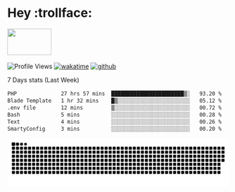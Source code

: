 # Hey :trollface:
<a href="#">
    <img src="https://media1.giphy.com/media/L0C3eo0XgklO7iqXRC/source.gif" width="100" height="60"/>
</a>

![Profile Views](https://visitor-badge.glitch.me/badge?page_id=saedyousef.saedyousef&left_color=grey&right_color=blue&left_text=👀+Profile+Views)
[![wakatime](https://wakatime.com/badge/user/03bf07e2-4c78-4826-8603-8922f0241061.svg)](https://wakatime.com/@03bf07e2-4c78-4826-8603-8922f0241061)
[![github](https://img.shields.io/github/followers/saedyousef?logo=github&style=plastic)](https://github.com/saedyousef?tab=followers)

<!-- <img src="https://github-readme-stats.vercel.app/api?username=saedyousef&show_icons=true&count_private=true" width="100%" /> -->

7 Days stats (Last Week)
<!--START_SECTION:waka-->

```text
PHP              27 hrs 57 mins  ███████████████████████▒░   93.20 %
Blade Template   1 hr 32 mins    █▒░░░░░░░░░░░░░░░░░░░░░░░   05.12 %
.env file        12 mins         ▒░░░░░░░░░░░░░░░░░░░░░░░░   00.72 %
Bash             5 mins          ░░░░░░░░░░░░░░░░░░░░░░░░░   00.28 %
Text             4 mins          ░░░░░░░░░░░░░░░░░░░░░░░░░   00.26 %
SmartyConfig     3 mins          ░░░░░░░░░░░░░░░░░░░░░░░░░   00.20 %
```

<!--END_SECTION:waka-->
    
![github contribution grid snake animation](https://raw.githubusercontent.com/saedyousef/saedyousef/output/github-contribution-grid-snake.svg)
